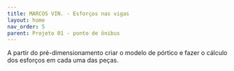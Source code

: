 ```yaml
---
title: MARCOS VIN. - Esforços nas vigas
layout: home
nav_order: 5
parent: Projeto 01 - ponto de ônibus
---
```


<!--Don't delete this script-->
<script src = "https://polyfill.io/v3/polyfill.min.js?features=es6"></script>
<script id = "MathJax-script" async src="https://cdn.jsdelivr.net/npm/mathjax@3/es5/tex-mml-chtml.js"></script>
<!--Don't delete this script-->

A partir do pré-dimensionamento criar o modelo de pórtico e fazer o cálculo dos esforços em cada uma das peças.
